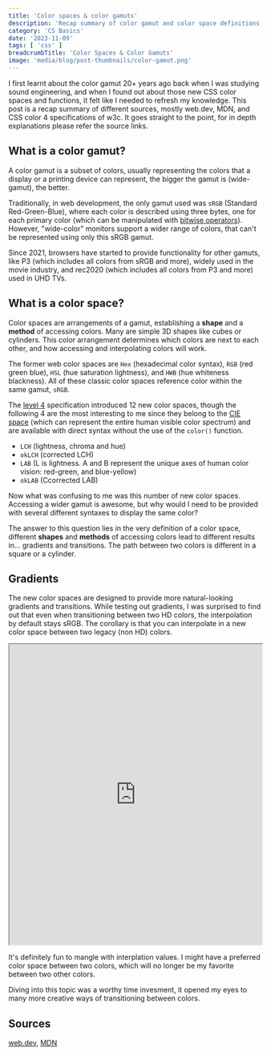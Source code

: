 ```yaml
---
title: 'Color spaces & color gamuts'
description: 'Recap summary of color gamut and color space definitions, and experiment in gradient interpolations.'
category: 'CS Basics'
date: '2023-11-09'
tags: [ 'css' ]
breadcrumbTitle: 'Color Spaces & Color Gamuts'
image: 'media/blog/post-thumbnails/color-gamut.png'
---
```


I first learnt about the color gamut 20+ years ago back when I was studying sound engineering, and when I found out about those new CSS color spaces and functions, it felt like I needed to refresh my knowledge. This post is a recap summary of different sources, mostly web.dev, MDN, and CSS color 4 specifications of w3c. It goes straight to the point, for in depth explanations please refer the source links. 

## What is a color gamut?

A color gamut is a subset of colors, usually representing the colors that a display or a printing device can represent, the bigger the gamut is (wide-gamut), the better.

Traditionally, in web development, the only gamut used was `sRGB` (Standard Red-Green-Blue), where each color is described using three bytes, one for each primary color (which can be manipulated with [bitwise operators](/blog/cs-basics/bitwise-operators)). However, "wide-color" monitors support a wider range of colors, that can't be represented using only this sRGB gamut.

Since 2021, browsers have started to provide functionality for other gamuts, like P3 (which includes all colors from sRGB and more), widely used in the movie industry, and rec2020 (which includes all colors from P3 and more) used in UHD TVs.

## What is a color space?

Color spaces are arrangements of a gamut, establishing a **shape** and a **method** of accessing colors. Many are simple 3D shapes like cubes or cylinders. This color arrangement determines which colors are next to each other, and how accessing and interpolating colors will work.

The former web color spaces are `Hex` (hexadecimal color syntax), `RGB` (red green blue), `HSL` (hue saturation lightness), and `HWB` (hue whiteness blackness). All of these classic color spaces reference color within the same gamut, `sRGB`.

The [level 4](https://www.w3.org/TR/css-color-4/) specification introduced 12 new color spaces, though the following 4 are the most interesting to me since they belong to the [CIE space](https://en.wikipedia.org/wiki/CIE_1931_color_space) (which can represent the entire human visible color spectrum) and are available with direct syntax without the use of the `color()` function.

- `LCH` (lightness, chroma and hue)
- `okLCH` (corrected LCH)
- `LAB` (L is lightness. A and B represent the unique axes of human color vision: red-green, and blue-yellow)
- `okLAB` (Ccorrected LAB)

Now what was confusing to me was this number of new color spaces. Accessing a wider gamut is awesome, but why would I need to be provided with several different syntaxes to display the same color?

The answer to this question lies in the very definition of a color space, different **shapes** and **methods** of accessing colors lead to different results in... gradients and transitions. The path between two colors is different in a square or a cylinder. 

## Gradients

The new color spaces are designed to provide more natural-looking gradients and transitions. While testing out gradients, I was surprised to find out that even when transitioning between two HD colors, the interpolation by default stays sRGB. The corollary is that you can interpolate in a new color space between two legacy (non HD) colors.

<iframe height="600" style="width: 100%;" title="CIE space gradients" src="https://codepen.io/metasurfers/embed/ExBdZrG?default-tab=result" loading="lazy" allowtransparency="true" allowfullscreen="true">
  See the Pen <a href="https://codepen.io/metasurfers/pen/ExBdZrG">
  CIE space gradients</a> by Michael Picard (<a href="https://codepen.io/metasurfers">@metasurfers</a>)
  on <a href="https://codepen.io">CodePen</a>.
</iframe>

It's definitely fun to mangle with interplation values. I might have a preferred color space between two colors, which will no longer be my favorite between two other colors.

Diving into this topic was a worthy time invesment, it opened my eyes to many more creative ways of transitioning between colors.

## Sources

[web.dev](https://developer.chrome.com/docs/css-ui/high-definition-css-color-guide), [MDN](https://developer.mozilla.org/en-US/docs/Glossary/Color_space)
